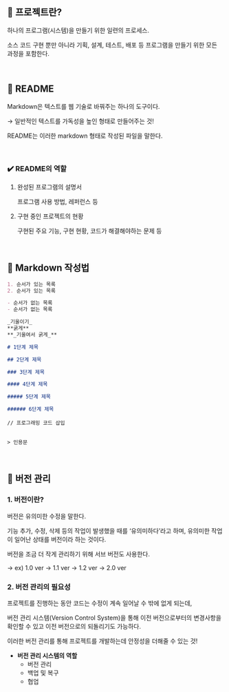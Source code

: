 ## 📍 프로젝트란?

하나의 프로그램(시스템)을 만들기 위한 일련의 프로세스.

소스 코드 구현 뿐만 아니라 기획, 설계, 테스트, 배포 등 프로그램을 만들기 위한 모든 과정을 포함한다.

<br />

## 📍 README

Markdown은 텍스트를 웹 기술로 바꿔주는 하나의 도구이다.

→ 일반적인 텍스트를 가독성을 높인 형태로 만들어주는 것!

README는 이러한 markdown 형태로 작성된 파일을 말한다.

<br />

### ✔️ README의 역할

1. 완성된 프로그램의 설명서

   프로그램 사용 방법, 레퍼런스 등

2. 구현 중인 프로젝트의 현황

   구현된 주요 기능, 구현 현황, 코드가 해결해야하는 문제 등

<br />

## 📍 Markdown 작성법

```markdown
1. 순서가 있는 목록
2. 순서가 있는 목록

- 순서가 없는 목록
- 순서가 없는 목록
```

```markdown
_기울이기_
**굵게**
**_기울여서 굵게_**
```

```markdown
# 1단계 제목

## 2단계 제목

### 3단계 제목

#### 4단계 제목

##### 5단계 제목

###### 6단계 제목
```

    // 프로그래밍 코드 삽입

```

> 인용문

```

<br />

## 📍 버전 관리

### 1. 버전이란?

버전은 유의미한 수정을 말한다.

기능 추가, 수정, 삭제 등의 작업이 발생했을 때를 ‘유의미하다’라고 하며, 유의미한 작업이 일어난 상태를 버전이라 하는 것이다.

버전을 조금 더 작게 관리하기 위해 서브 버전도 사용한다.

→ ex) 1.0 ver → 1.1 ver → 1.2 ver → 2.0 ver

### 2. 버전 관리의 필요성

프로젝트를 진행하는 동안 코드는 수정이 계속 일어날 수 밖에 없게 되는데,

버전 관리 시스템(Version Control System)을 통해 이전 버전으로부터의 변경사항을 확인할 수 있고 이전 버전으로의 되돌리기도 가능하다.

이러한 버전 관리를 통해 프로젝트를 개발하는데 안정성을 더해줄 수 있는 것!

- **버전 관리 시스템의 역할**
  - 버전 관리
  - 백업 및 복구
  - 협업

<br />
